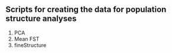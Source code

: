 ## Scripts for creating the data for population structure analyses

1. PCA
2. Mean FST
3. fineStructure
